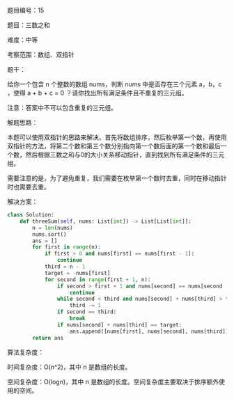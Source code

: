 题目编号：15

题目：三数之和

难度：中等

考察范围：数组、双指针

题干：

给你一个包含 n 个整数的数组 nums，判断 nums 中是否存在三个元素 a，b，c ，使得 a + b + c = 0 ？请你找出所有满足条件且不重复的三元组。

注意：答案中不可以包含重复的三元组。

解题思路：

本题可以使用双指针的思路来解决。首先将数组排序，然后枚举第一个数，再使用双指针的方法，将第二个数和第三个数分别指向第一个数后面的第一个数和最后一个数，然后根据三数之和与0的大小关系移动指针，直到找到所有满足条件的三元组。

需要注意的是，为了避免重复，我们需要在枚举第一个数时去重，同时在移动指针时也需要去重。

解决方案：

```python
class Solution:
    def threeSum(self, nums: List[int]) -> List[List[int]]:
        n = len(nums)
        nums.sort()
        ans = []
        for first in range(n):
            if first > 0 and nums[first] == nums[first - 1]:
                continue
            third = n - 1
            target = -nums[first]
            for second in range(first + 1, n):
                if second > first + 1 and nums[second] == nums[second - 1]:
                    continue
                while second < third and nums[second] + nums[third] > target:
                    third -= 1
                if second == third:
                    break
                if nums[second] + nums[third] == target:
                    ans.append([nums[first], nums[second], nums[third]])
        return ans
```

算法复杂度：

时间复杂度：O(n^2)，其中 n 是数组的长度。

空间复杂度：O(logn)，其中 n 是数组的长度。空间复杂度主要取决于排序额外使用的空间。